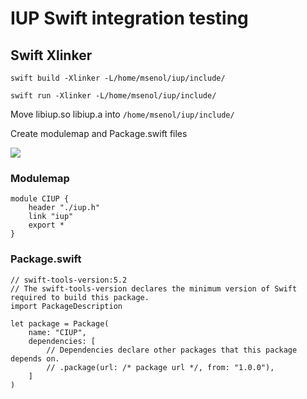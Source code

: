 # IUP Swift integration testing

## Swift Xlinker
```swift build -Xlinker -L/home/msenol/iup/include/```

```swift run -Xlinker -L/home/msenol/iup/include/```


Move libiup.so libiup.a into ```/home/msenol/iup/include/```

Create modulemap and Package.swift files

<img src="https://github.com/msenol86/iup-swift/blob/master/iup_lib_structure.png">


### Modulemap

```
module CIUP {
    header "./iup.h"
    link "iup"
    export *
}
```

### Package.swift
```
// swift-tools-version:5.2
// The swift-tools-version declares the minimum version of Swift required to build this package.
import PackageDescription

let package = Package(
    name: "CIUP",
    dependencies: [
        // Dependencies declare other packages that this package depends on.
        // .package(url: /* package url */, from: "1.0.0"),
    ]
)
```